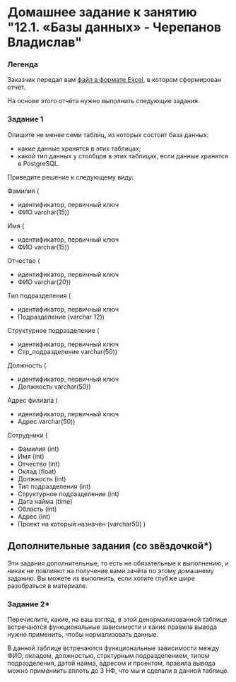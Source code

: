  # Домашнее задание к занятию "12.1. «Базы данных» - Черепанов Владислав"





### Легенда

Заказчик передал вам [файл в формате Excel](https://github.com/netology-code/sdb-homeworks/blob/main/resources/hw-12-1.xlsx), в котором сформирован отчёт. 

На основе этого отчёта нужно выполнить следующие задания.

### Задание 1

Опишите не менее семи таблиц, из которых состоит база данных:

- какие данные хранятся в этих таблицах;
- какой тип данных у столбцов в этих таблицах, если данные хранятся в PostgreSQL.

Приведите решение к следующему виду:

Фамилия (
- идентификатор, первичный ключ
- ФИО varchar(15))  

Имя (
- идентификатор, первичный ключ
- ФИО varchar(15))  

Отчество (
- идентификатор, первичный ключ
- ФИО varchar(20)) 

Тип подразделения (
- идентификатор, первичный ключ
- Подразделение (varchar 12))  

Структурное подразделение (  
- идентификатор, первичный ключ
- Стр_подразделение varchar(50))  

Должность (  
- идентификатор, первичный ключ
- Должность varchar(50))  

Адрес филиала (  
- идентификатор, первичный ключ
- Адрес varchar(50))  

Сотрудники (  
- Фамилия (int)  
- Имя (int)  
- Отчество (int)  
- Оклад (float)  
- Должность (int)  
- Тип подразделения (int) 
- Структурное подразделение (int)  
- Дата найма (time)
- Область (int)  
- Адрес (int)  
- Проект на который назначен (varchar50)
)



## Дополнительные задания (со звёздочкой*)
Эти задания дополнительные, то есть не обязательные к выполнению, и никак не повлияют на получение вами зачёта по этому домашнему заданию. Вы можете их выполнить, если хотите глубже шире разобраться в материале.


### Задание 2*

Перечислите, какие, на ваш взгляд, в этой денормализованной таблице встречаются функциональные зависимости и какие правила вывода нужно применить, чтобы нормализовать данные.  

В данной таблице встречаются функциональные зависимости между ФИО, окладом, должностью, стрктурным подразделением, типом подразделения, датой найма, адресом и проектом, правила вывода можно примениить вплоть до 3 НФ, что мы и сделали в данной таблице.